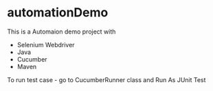 # automationDemo
This is a Automaion demo project with 

* Selenium Webdriver
* Java
* Cucumber
* Maven

To run test case - go to CucumberRunner class and Run As JUnit Test
